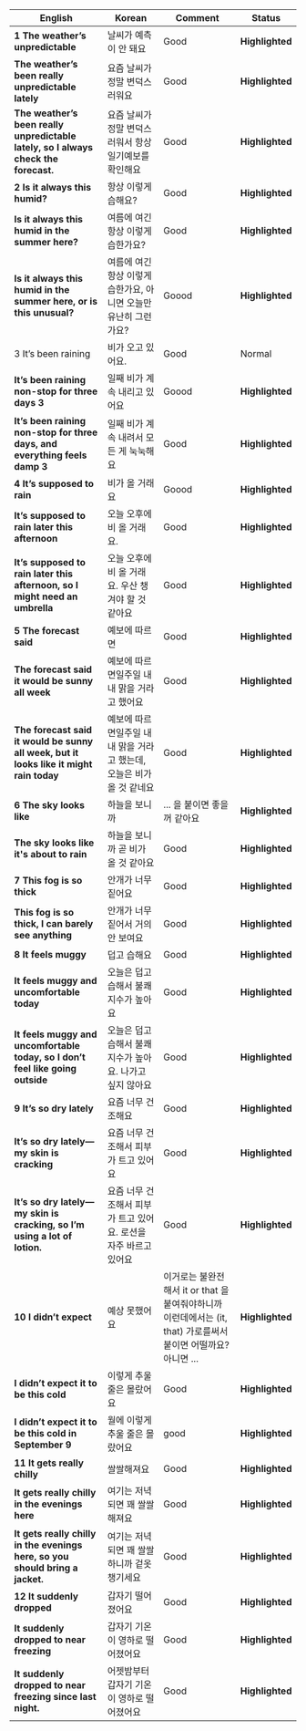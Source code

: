 | English | Korean | Comment | Status |
|---------|--------|---------|--------|
| **1	The weather’s unpredictable** | 날씨가 예측이 안 돼요 | Good | **Highlighted** |
| **The weather’s been really unpredictable lately** | 요즘 날씨가 정말 변덕스러워요 | Good | **Highlighted** |
| **The weather’s been really unpredictable lately, so I always check the forecast.** | 요즘 날씨가 정말 변덕스러워서   항상 일기예보를 확인해요 | Good | **Highlighted** |
| **2	Is it always this humid?** | 항상 이렇게 습해요? | Good | **Highlighted** |
| **Is it always this humid in the summer here?** | 여름에 여긴 항상 이렇게 습한가요? | Good | **Highlighted** |
| **Is it always this humid in the summer here, or is this unusual?** | 여름에 여긴 항상 이렇게 습한가요, 아니면 오늘만 유난히 그런가요? | Goood | **Highlighted** |
| 3	It’s been raining | 비가 오고 있어요. | Good | Normal |
| **It’s been raining non-stop for three days	3** | 일째 비가 계속 내리고 있어요 | Goood | **Highlighted** |
| **It’s been raining non-stop for three days, and everything feels damp	3** | 일째 비가 계속 내려서 모든 게 눅눅해요 | Good | **Highlighted** |
| **4	It’s supposed to rain** | 비가 올 거래요 | Goood | **Highlighted** |
| **It’s supposed to rain later this afternoon** | 오늘 오후에 비 올 거래요. | Good | **Highlighted** |
| **It’s supposed to rain later this afternoon, so I might need an umbrella** | 오늘 오후에 비 올 거래요. 우산 챙겨야 할 것 같아요 | Good | **Highlighted** |
| **5	The forecast said** | 예보에 따르면 | Good | **Highlighted** |
| **The forecast said it would be sunny all week** | 예보에 따르면일주일 내내 맑을 거라고 했어요 | Good | **Highlighted** |
| **The forecast said it would be sunny all week, but it looks like it might rain today** | 예보에 따르면일주일 내내 맑을 거라고 했는데, 오늘은 비가 올 것 같네요 | Good | **Highlighted** |
| **6	The sky looks like** | 하늘을 보니까 | ... 을 붙이면 좋을꺼 같아요 | **Highlighted** |
| **The sky looks like it's about to rain** | 하늘을 보니까 곧 비가 올 것 같아요 | Good | **Highlighted** |
| **7	This fog is so thick** | 안개가 너무 짙어요 | Good | **Highlighted** |
| **This fog is so thick, I can barely see anything** | 안개가 너무 짙어서 거의 안 보여요 | Good | **Highlighted** |
| **8	It feels muggy** | 덥고 습해요 | Good | **Highlighted** |
| **It feels muggy and uncomfortable today** | 오늘은 덥고 습해서 불쾌지수가 높아요 | Good | **Highlighted** |
| **It feels muggy and uncomfortable today, so I don’t feel like going outside** | 오늘은 덥고 습해서 불쾌지수가 높아요.  나가고 싶지 않아요 | Good | **Highlighted** |
| **9	It’s so dry lately** | 요즘 너무 건조해요 | Good | **Highlighted** |
| **It’s so dry lately—my skin is cracking** | 요즘 너무 건조해서 피부가 트고 있어요 | Good | **Highlighted** |
| **It’s so dry lately—my skin is cracking, so I’m using a lot of lotion.** | 요즘 너무 건조해서 피부가 트고 있어요. 로션을 자주 바르고 있어요 | Good | **Highlighted** |
| **10	I didn’t expect** | 예상 못했어요 | 이거로는 불완전해서 it or that 을 붙여줘야하니까 이런데에서는 (it, that) 가로를써서 붙이면 어떨까요? 아니면 ... | **Highlighted** |
| **I didn’t expect it to be this cold** | 이렇게 추울 줄은 몰랐어요 | Good | **Highlighted** |
| **I didn’t expect it to be this cold in September	9** | 월에 이렇게 추울 줄은 몰랐어요 | good  | **Highlighted** |
| **11	It gets really chilly** | 쌀쌀해져요 | Good | **Highlighted** |
| **It gets really chilly in the evenings here** | 여기는 저녁 되면 꽤 쌀쌀해져요 | Good | **Highlighted** |
| **It gets really chilly in the evenings here, so you should bring a jacket.** | 여기는 저녁 되면 꽤 쌀쌀하니까 겉옷 챙기세요 | Good | **Highlighted** |
| **12	It suddenly dropped** | 갑자기 떨어졌어요 | Good | **Highlighted** |
| **It suddenly dropped to near freezing** | 갑자기 기온이 영하로 떨어졌어요 | Good | **Highlighted** |
| **It suddenly dropped to near freezing since last night.** | 어젯밤부터갑자기 기온이 영하로 떨어졌어요 | Good | **Highlighted** |
